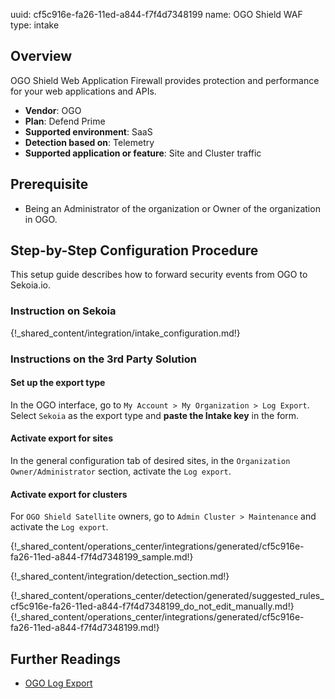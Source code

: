 uuid: cf5c916e-fa26-11ed-a844-f7f4d7348199
name: OGO Shield WAF
type: intake

## Overview

OGO Shield Web Application Firewall provides protection and performance for your web applications and APIs.

- **Vendor**: OGO
- **Plan**: Defend Prime
- **Supported environment**: SaaS
- **Detection based on**: Telemetry
- **Supported application or feature**: Site and Cluster traffic

## Prerequisite

- Being an Administrator of the organization or Owner of the organization in OGO.

## Step-by-Step Configuration Procedure

This setup guide describes how to forward security events from OGO to Sekoia.io.

### Instruction on Sekoia

{!_shared_content/integration/intake_configuration.md!}

### Instructions on the 3rd Party Solution

#### Set up the export type

In the OGO interface, go to `My Account > My Organization > Log Export`. Select `Sekoia` as the export type and **paste the Intake key** in the form.

#### Activate export for sites

In the general configuration tab of desired sites, in the `Organization Owner/Administrator` section, activate the `Log export`.

#### Activate export for clusters

For `OGO Shield Satellite` owners, go to `Admin Cluster > Maintenance` and activate the `Log export`.


{!_shared_content/operations_center/integrations/generated/cf5c916e-fa26-11ed-a844-f7f4d7348199_sample.md!}

{!_shared_content/integration/detection_section.md!}

{!_shared_content/operations_center/detection/generated/suggested_rules_cf5c916e-fa26-11ed-a844-f7f4d7348199_do_not_edit_manually.md!}
{!_shared_content/operations_center/integrations/generated/cf5c916e-fa26-11ed-a844-f7f4d7348199.md!}

## Further Readings

- [OGO Log Export](https://help.ogosecurity.com/help/log-export)
